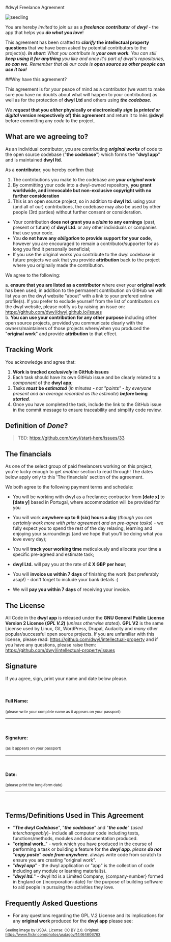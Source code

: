 #dwyl Freelance Agreement

![seedling](http://i.imgur.com/u6xFrZX.jpg)

You are hereby _invited_ to _join us_ as a _**freelance contributor**_ of _**dwyl**_  - the app that helps you _**do what you love**_!

This agreement has been crafted to **_clarify_ the intellectual property questions** that we have been asked by potential contributors to the project(s).
_**In short**: What you contribute is **your own work**. You can still **keep using it for anything** you like and once it's part of dwyl's repositories, **so can we**. Remember that all our code is **open source so other people can use it too!**_


##Why have this agreement?

This agreement is for _your_ peace of mind as a contributor (we want to make sure you have no doubts about what will happen to your contribution) as well as for the protection of **dwyl Ltd** and others using _**the codebase**_.

We **_request_ that you _either_ physically or electronically _sign_ (a _printed or digital_ version respectively of) this agreement** and return it to Inês @**dwyl** before committing any _code_ to the project.

## What are we agreeing to?

As an individual contributor, you are contributing **_original works_** of code to the open source codebase ("**the codebase**") which forms the "**dwyl app**" and is maintained **dwyl ltd**.

As a **contributor**, you hereby confirm that:

1. The contributions you make to the codebase are **_your original work_**
2. By committing your code into a dwyl-owned repository, **you grant worldwide, and irrevocable but non-exclusive copyright with no further consideration**
3. This is an open source project, so in addition to **dwyl ltd**. using your (and all of our) contributions, the codebase may also be used by other people (3rd parties) without further consent or consideration.
+ Your contribution **does not grant you a _claim_ to any earnings** (past, present or future) of **dwyl Ltd**. or any other individuals or companies that use your code.
+ You **do not have any _obligation_ to provide support for your code**, however you are encouraged to remain a contributor/supporter for as long you find it personally beneficial;
+ If you use the original works you contribute to the dwyl codebase in future projects we ask that you provide **attribution** back to the project where you originally made the contribution.

We agree to the following:

a. **ensure that you are listed as a contributor** where ever your **original work** has been used; in addition to the permanent contribution on GitHub we will list you on the dwyl website "about" with a link to your prefered online profile(s). If you prefer to exclude yourself from the list of contributors on the dwyl website, please notify us by raising an issue on: https://github.com/dwyl/dwyl.github.io/issues  
b. **You can use your contribution for any other purpose** including other open source projects, provided you communicate clearly with the owners/maintainers of those projects where/when you produced the "**original work**" and provide **attribution** to that effect.



## Tracking Work

You acknowledge and agree that:

1. **Work is tracked _exclusively_ in GitHub issues**
2. Each task should have its own GitHub issue and be clearly related to a _component_ of the **dwyl app**;
3. Tasks _**must**_ **be _estimated_** (_in minutes - not "points" - by everyone present and an average recorded as the estimate_) **_before_ being _started_**.
4. Once you have completed the task, include the link to the GitHub issue in the commit message to ensure traceability and simplify code review.

## Definition of _Done_?

> TBD: https://github.com/dwyl/start-here/issues/33


## The financials

As one of the select group of paid freelancers working on this project, you're lucky enough to get _another_ section to read through! The dates below apply only to this 'The financials' section of the agreement.

We both agree to the following payment terms and schedule:

+ You will be working with dwyl as a freelance; contractor from **[date x]** to **[date y]** based in Portugal, where accommodation will be provided for you
+ You will work **anywhere up to 6 (six) hours a day**
(_though you can certainly work more with prior agreement and on pre-agree tasks_) - we fully expect you to spend the rest of the day relaxing,
learning and enjoying your surroundings (and we hope that
you'll be doing what you love every day);
+ You will **track your working time** meticulously and allocate your time a specific pre-agreed and estimate task;


+ **dwyl Ltd.** will pay you at the rate of **£ X GBP per hour**;
+ You will **invoice us within 7 days** of finishing the work (but preferably asap!) - don't forget to include your bank details :)
+ We will **pay you within 7 days** of receiving your invoice.

## The License

All Code in the **dwyl app** is released under the **GNU General Public License Version 2 License (_GPL V.2_)** (_unless otherwise stated_).
**GPL V2** is the same License used by Linux, Git, WordPress, Drupal, Audacity and _many_ other popular/successful open source projects.
If you are unfamiliar with this license, please read:
https://github.com/dwyl/intellectual-property
and if you have any questions, please raise them:
https://github.com/dwyl/intellectual-property/issues





## Signature
If you agree, sign, print your name and date below please.
<br/>
<br/>
<br/>
#### Full Name:

<small>(please write your complete name as it appears on your passport) </small>

*****

<br/>

#### Signature:

<small>(as it appears on your passport) </small>

*****

<br/>

#### Date:

<small>(please print the long-form date) </small>

*****

<br/>


## Terms/Definitions Used in This Agreement

+ "_**The dwyl Codebase**_", "_**the codebase**_" and "_**the code**_" (*used interchangeably*)- include all computer code including tests, functions/methods, modules and documentation produced.
+ "**original work_**" - work which you have produced in the course of performing a task or building a feature for the _**dwyl app**_.
_please **do not**_ "_**copy paste**_" _**code from anywhere**_. always write code from scratch to ensure you are creating "original work".
+ "_**dwyl app**_" - the dwyl application or "app" is the collection of code including any module or learning material(s).
+ "_**dwyl ltd.**_" - dwyl ltd is a Limited Company, {company-number} formed in England on {incorporation-date} for the purpose of building software
to aid people in pursuing the activities they love.

## Frequently Asked Questions

+ For any questions regarding the GPL V.2 License and its implications for any **original work** produced for the **dwyl app** please see:


<small>Seeling image by USDA. License: CC BY 2.0. Original: https://www.flickr.com/photos/usdagov/14464606763</small>
